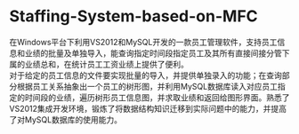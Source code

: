 # Staffing-System-based-on-MFC
在Windows平台下利用VS2012和MySQL开发的一款员工管理软件，支持员工信息和业绩的批量及单独导入，能查询指定时间段指定员工及其所有直接间接分管下属的业绩总和，在统计员工工资业绩上提供了便利。</br>
对于给定的员工信息的文件要实现批量的导入，并提供单独录入的功能；在查询部分根据员工关系抽象出一个员工的树形图，并利用MySQL数据库读入对应员工指定的时间段的业绩，遍历树形员工信息图，并求取业绩和返回给图形界面。熟悉了VS2012集成开发环境，锻炼了将数据结构知识迁移到实际问题中的能力，并提高了对MySQL数据库的使用能力。
